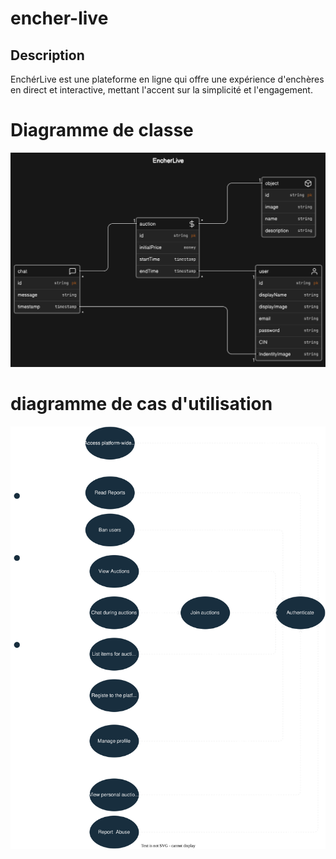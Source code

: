 # encher-live
## Description
EnchérLive est une plateforme en ligne qui offre une expérience d'enchères en direct et interactive, mettant l'accent sur la simplicité et l'engagement.
# Diagramme de classe
![Diagramme de classe](./diagrams/class_diagram.svg)
# diagramme de cas d'utilisation
![Diagramme de cas d'utilisation](./diagrams/usecase_diagram.svg)